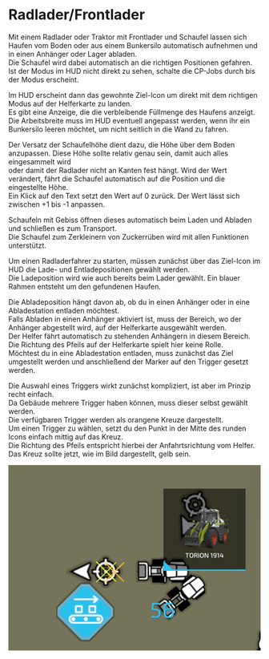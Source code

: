 # Radlader/Frontlader  
Mit einem Radlader oder Traktor mit Frontlader und Schaufel lassen sich Haufen vom Boden oder aus einem Bunkersilo automatisch aufnehmen und in einen Anhänger oder Lager abladen.  
Die Schaufel wird dabei automatisch an die richtigen Positionen gefahren.  
Ist der Modus im HUD nicht direkt zu sehen, schalte die CP-Jobs durch bis der Modus erscheint.  
  
Im HUD erscheint dann das gewohnte Ziel-Icon um direkt mit dem richtigen Modus auf der Helferkarte zu landen.  
Es gibt eine Anzeige, die die verbleibende Füllmenge des Haufens anzeigt.  
Die Arbeitsbreite muss im HUD eventuell angepasst werden, wenn ihr ein Bunkersilo leeren möchtet, um nicht seitlich in die Wand zu fahren.  
  
Der Versatz der Schaufelhöhe dient dazu, die Höhe über dem Boden anzupassen. Diese Höhe sollte relativ genau sein, damit auch alles eingesammelt wird  
oder damit der Radlader nicht an Kanten fest hängt. Wird der Wert verändert, fährt die Schaufel automatisch auf die Position und die eingestellte Höhe.  
Ein Klick auf den Text setzt den Wert auf 0 zurück. Der Wert lässt sich zwischen +1 bis -1 anpassen.  
  
Schaufeln mit Gebiss öffnen dieses automatisch beim Laden und Abladen und schließen es zum Transport.  
Die Schaufel zum Zerkleinern von Zuckerrüben wird mit allen Funktionen unterstützt.  


  
Um einen Radladerfahrer zu starten, müssen zunächst über das Ziel-Icon im HUD die Lade- und Entladepositionen gewählt werden.  
Die Ladeposition wird wie auch bereits beim Lader gewählt. Ein blauer Rahmen entsteht um den gefundenen Haufen.  
  
Die Abladeposition hängt davon ab, ob du in einen Anhänger oder in eine Abladestation entladen möchtest.  
Falls Abladen in einen Anhänger aktiviert ist, muss der Bereich, wo der Anhänger abgestellt wird, auf der Helferkarte ausgewählt werden.  
Der Helfer fährt automatisch zu stehenden Anhängern in diesem Bereich. Die Richtung des Pfeils auf der Helferkarte spielt hier keine Rolle.  
Möchtest du in eine Abladestation entladen, muss zunächst das Ziel umgestellt werden und anschließend der Marker auf den Trigger gesetzt werden.  


  
Die Auswahl eines Triggers wirkt zunächst kompliziert, ist aber im Prinzip recht einfach.  
Da Gebäude mehrere Trigger haben können, muss dieser selbst gewählt werden.  
Die verfügbaren Trigger werden als orangene Kreuze dargestellt.  
Um einen Trigger zu wählen, setzt du den Punkt in der Mitte des runden Icons einfach mittig auf das Kreuz.  
Die Richtung des Pfeils entspricht hierbei der Anfahrtsrichtung vom Helfer.  
Das Kreuz sollte jetzt, wie im Bild dargestellt, gelb sein.  


![Image](../assets/images/shovelloadertrigger_0_0_830_610.png)


